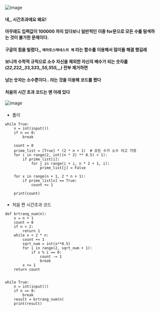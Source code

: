 ![image](https://user-images.githubusercontent.com/80080041/121996028-e1d3f700-cde2-11eb-8487-d85fa66a3c84.png)  
#### 네,, 시간초과에요 왜요! 
#### 아무래도 입력값이 100000 까지 있다보니 일반적인 이중 for문으로 모든 수를 탐색하는 것이 불가한 문제이다.
#### 구글의 힘을 빌렸다,, `에라토스테네스의 체` 라는 함수를 이용해서 많이들 해결 했길래 
#### 보니까 수학적 규칙으로 소수 자신을 제외한 자신의 배수가 되는 숫자를 (2*2,2*2*2,,3*3,3*3*3,,5*5,5*5*5,,,)* 전부 제거하면
#### 남는 숫자는 소수뿐이다.. 라는 것을 이용해 코드를 짰다
#### 처음의 시간 초과 코드는 맨 아래 있다   
  
![image](https://user-images.githubusercontent.com/80080041/121997054-a5a19600-cde4-11eb-93cd-ff5abccf3e08.png)  

####
* 풀이
```
while True:
    n = int(input())
    if n == 0:
        break

    count = 0
    prime_list = [True] * (2 * n + 1)  # 모든 수가 소수 라고 가정
    for i in range(2, int((n * 2) ** 0.5) + 1):
        if prime_list[i]:
            for j in range(i + i, n * 2 + 1, i):
                prime_list[j] = False

    for x in range(n + 1, 2 * n + 1):
        if prime_list[x] == True:
            count += 1

    print(count)
```

####
* 처음 짠 시간초과 코드 
```
def brtrang_num(n):
    x = n + 1
    count = 0
    if n < 2:
        return 1
    while x < 2 * n:
        count += 1
        sqrt_num = int(x**0.5)
        for i in range(2, sqrt_num + 1):
            if x % i == 0:
                count -= 1
                break
        x += 1
    return count


while True:
    n = int(input())
    if n == 0:
        break
    result = brtrang_num(n)
    print(result)
```
